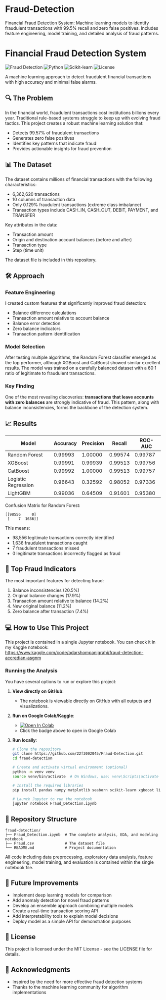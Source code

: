 # Fraud-Detection
Financial Fraud Detection System: Machine learning models to identify fraudulent transactions with 99.5% recall and zero false positives. Includes feature engineering, model training, and detailed analysis of fraud patterns.

# Financial Fraud Detection System

![Fraud Detection](https://img.shields.io/badge/ML-Fraud%20Detection-blue)
![Python](https://img.shields.io/badge/Python-3.8%2B-brightgreen)
![Scikit-learn](https://img.shields.io/badge/Scikit--learn-1.0%2B-orange)
![License](https://img.shields.io/badge/License-MIT-green)

A machine learning approach to detect fraudulent financial transactions with high accuracy and minimal false alarms.

## 🔍 The Problem

In the financial world, fraudulent transactions cost institutions billions every year. Traditional rule-based systems struggle to keep up with evolving fraud tactics. This project creates a robust machine learning solution that:

- Detects 99.57% of fraudulent transactions
- Generates zero false positives
- Identifies key patterns that indicate fraud
- Provides actionable insights for fraud prevention

## 📊 The Dataset

The dataset contains millions of financial transactions with the following characteristics:
- 6,362,620 transactions
- 10 columns of transaction data
- Only 0.129% fraudulent transactions (extreme class imbalance)
- Transaction types include CASH_IN, CASH_OUT, DEBIT, PAYMENT, and TRANSFER

Key attributes in the data:
- Transaction amount
- Origin and destination account balances (before and after)
- Transaction type
- Step (time unit)

The dataset file is included in this repository.

## 🛠️ Approach

### Feature Engineering

I created custom features that significantly improved fraud detection:
- Balance difference calculations
- Transaction amount relative to account balance
- Balance error detection
- Zero balance indicators
- Transaction pattern identification

### Model Selection

After testing multiple algorithms, the Random Forest classifier emerged as the top performer, although XGBoost and CatBoost showed similar excellent results. The model was trained on a carefully balanced dataset with a 60:1 ratio of legitimate to fraudulent transactions.

### Key Finding

One of the most revealing discoveries: **transactions that leave accounts with zero balances** are strongly indicative of fraud. This pattern, along with balance inconsistencies, forms the backbone of the detection system.

## 📈 Results

| Model | Accuracy | Precision | Recall | ROC-AUC |
|-------|----------|-----------|--------|---------|
| Random Forest | 0.99993 | 1.00000 | 0.99574 | 0.99787 |
| XGBoost | 0.99991 | 0.99939 | 0.99513 | 0.99756 |
| CatBoost | 0.99992 | 1.00000 | 0.99513 | 0.99757 |
| Logistic Regression | 0.96643 | 0.32592 | 0.98052 | 0.97336 |
| LightGBM | 0.99036 | 0.64509 | 0.91601 | 0.95380 |

Confusion Matrix for Random Forest:
```
[[98556     0]
 [    7  1636]]
```

This means:
- 98,556 legitimate transactions correctly identified
- 1,636 fraudulent transactions caught
- 7 fraudulent transactions missed
- 0 legitimate transactions incorrectly flagged as fraud

## 🔑 Top Fraud Indicators

The most important features for detecting fraud:

1. Balance inconsistencies (20.5%)
2. Original balance changes (17.9%)
3. Transaction amount relative to balance (14.2%)
4. New original balance (11.2%)
5. Zero balance after transaction (7.4%)

## 💻 How to Use This Project

This project is contained in a single Jupyter notebook. You can check it in my Kaggle notebook: https://www.kaggle.com/code/adarshompanigrahi/fraud-detection-accredian-asgnm

### Running the Analysis

You have several options to run or explore this project:

1. **View directly on GitHub**: 
   - The notebook is viewable directly on GitHub with all outputs and visualizations.

2. **Run on Google Colab/Kaggle**:
   - [![Open In Colab](https://colab.research.google.com/assets/colab-badge.svg)](https://colab.research.google.com/github/22f3002045/Fraud-Detection/blob/main/Fraud_Detection.ipynb)
   - Click the badge above to open in Google Colab

3. **Run locally**:
   ```bash
   # Clone the repository
   git clone https://github.com/22f3002045/Fraud-Detection.git
   cd fraud-detection
   
   # Create and activate virtual environment (optional)
   python -m venv venv
   source venv/bin/activate  # On Windows, use: venv\Scripts\activate
   
   # Install the required libraries
   pip install pandas numpy matplotlib seaborn scikit-learn xgboost lightgbm catboost tensorflow
   
   # Launch Jupyter to run the notebook
   jupyter notebook Fraud_Detection.ipynb
   ```

## 📁 Repository Structure

```
fraud-detection/
├── Fraud_Detection.ipynb  # The complete analysis, EDA, and modeling notebook
├── Fraud.csv              # The dataset file
└── README.md              # Project documentation
```

All code including data preprocessing, exploratory data analysis, feature engineering, model training, and evaluation is contained within the single notebook file.

## 🔮 Future Improvements

- Implement deep learning models for comparison
- Add anomaly detection for novel fraud patterns
- Develop an ensemble approach combining multiple models
- Create a real-time transaction scoring API
- Add interpretability tools to explain model decisions
- Deploy model as a simple API for demonstration purposes

## 📄 License

This project is licensed under the MIT License - see the LICENSE file for details.

## 🙏 Acknowledgments

- Inspired by the need for more effective fraud detection systems
- Thanks to the machine learning community for algorithm implementations
